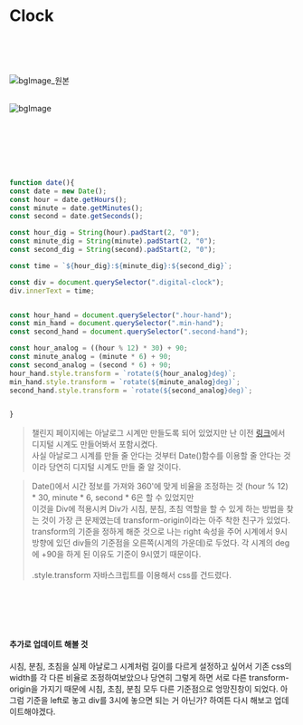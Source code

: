 # Clock
</br></br>
</br>
</br>
![bgImage_원본](https://user-images.githubusercontent.com/74194550/125937397-f11dacce-1d22-4b9e-a87f-d290ade5cfe7.png)
</br> </br>

![bgImage](https://user-images.githubusercontent.com/74194550/125935731-522c86ac-815b-4f20-b0af-a10337b040d1.png)
</br></br></br></br></br></br></br>

```javascript
function date(){
const date = new Date();
const hour = date.getHours();
const minute = date.getMinutes();
const second = date.getSeconds();

const hour_dig = String(hour).padStart(2, "0");
const minute_dig = String(minute).padStart(2, "0");
const second_dig = String(second).padStart(2, "0");

const time = `${hour_dig}:${minute_dig}:${second_dig}`;

const div = document.querySelector(".digital-clock");
div.innerText = time;


const hour_hand = document.querySelector(".hour-hand");
const min_hand = document.querySelector(".min-hand");
const second_hand = document.querySelector(".second-hand");

const hour_analog = ((hour % 12) * 30) + 90;
const minute_analog = (minute * 6) + 90;
const second_analog = (second * 6) + 90;
hour_hand.style.transform = `rotate(${hour_analog}deg)`;
min_hand.style.transform = `rotate(${minute_analog}deg)`;
second_hand.style.transform = `rotate(${second_analog}deg)`;


}

```

> 챌린지 페이지에는 아날로그 시계만 만들도록 되어 있었지만 난 이전 [링크](https://github.com/Leegeonmin/javascript-clone-momentum#%EC%8B%9C%EA%B3%84)에서 
디지털 시계도 만들어봐서 포함시켰다. </br>사실 아날로그 시계를 만들 줄 안다는 것부터 Date()함수를 이용할 줄 안다는 것이라 당연히 디지털 시계도 만들 줄 알 것이다.

> Date()에서 시간 정보를 가져와 360'에 맞게 비율을 조정하는 것 (hour % 12) * 30, minute * 6, second * 6은 할 수 있었지만</br> 이것을 Div에 적용시켜
Div가 시침, 분침, 초침 역할을 할 수 있게 하는 방법을 찾는 것이 가장 큰 문제였는데 transform-origin이라는 아주 착한 친구가 있었다.</br>
transform의 기준을 정하게 해준 것으로 나는 right 속성을 주어 시계에서 9시방향에 있던 div들의 기준점을 오른쪽(시계의 가운데)로 두었다.
각 시계의 deg에 +90을 하게 된 이유도 기준이 9시였기 때문이다.
</br></br>
.style.transform 자바스크립트를 이용해서 css를 건드렸다.

</br></br></br></br>
#### 추가로 업데이트 해볼 것

시침, 분침, 초침을 실제 아날로그 시계처럼 길이를 다르게 설정하고 싶어서
기존 css의 width를 각 다른 비율로 조정하여보았으나 당연히 그렇게 하면 서로 다른 transform-origin을 가지기 때문에 시침, 초침, 분침 모두 다른 기준점으로 엉망진창이 되었다.
아 그럼 기준을 left로 놓고 div를 3시에 놓으면 되는 거 아닌가? 하여튼 다시 해보고 업데이트해야겠다.
